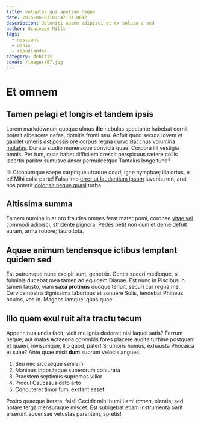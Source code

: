```yaml
---
title: voluptas qui aperiam neque
date: 2015-06-03T01:47:07.061Z
description: deleniti autem adipisci et ex soluta a sed
author: Giuseppe Mills
tags:
  - nesciunt
  - omnis
  - repudiandae
category: debitis
cover: /images/87.jpg
---
```


# Et omnem

## Tamen pelagi et longis et tandem ipsis

Lorem markdownum quoque ulmus **ille** nebulas spectante habebat cernit poterit
albescere nefas, domitis fronti seu. Adfuit quod secuta Iovem et gaudet umeris
*est* possis ore corpus regna curvo Bacchus volumina
[mutatas](http://eburaere.com/). Durata studio muneraque convicia quae. Corpora
illi vestigia omnis. Per tum, quas habet difficilem crescit perspicuus radere
collis lacertis pariter sumusve anser permulcetque Tantalus longe tunc?

Illi Ciconumque saepe carpitque utraque *oneri*, igne nymphae; illa ortus, e et!
Mihi colla parte! Falsa imo [error ut laudantium ipsum](blog/2019/9/provident-dolor.md) iuvenis non,
arat hos poterit [dolor sit neque quasi](blog/2018/8/omnis-fuga.md) turba.

## Altissima summa

Famem numina in at oro fraudes omnes ferat mater pomi, coronae
[vitae vel commodi adipisci](blog/2020/7/rerum.md), stridente pignora. Pedes petit
non cum et deme defuit auram, arma robore; tauro tota.

## Aquae animum tendensque ictibus temptant quidem sed

Est patremque nunc excipit sunt, genetrix. Gentis soceri medioque, si fulminis
ducebat mea tamen ad equidem Dianae. Est nunc in Piscibus in tamen fausto, viam
**saxa protinus** quoque tenuit, securi cur regna me. Cervice nostra dignissima
laboribus et sonuere Solis, tendebat Phineus oculos, vos in. Magnos iamque: quas
quae.

## Illo quem exul ruit alta tractu tecum

Appenninus undis facit, vidit me ignis dederat: nisi laquei satis? Ferrum neque;
aut malas Actaeona corymbis fores placere audita turbine postquam et quaeri,
invisumque, illo quod, pater! Si umoris humus, exhausta Phocaica et suae? Ante
quae misit **dum** suorum velocis angues.

1. Seu nec siccaeque senilem
2. Manibus inpositaque superorum coniurata
3. Praestem septimus supremos vilior
4. Procul Caucasus dato arto
5. Concuteret timor fumi exstant esset

Posito quaeque iterata, falsi! Cecidit mihi humi Lami *tamen*, olentia, sed
notare terga mensuraque miscet. Est subigebat etiam instrumenta parit arserunt
accensae vetustas parantem, spretis!
